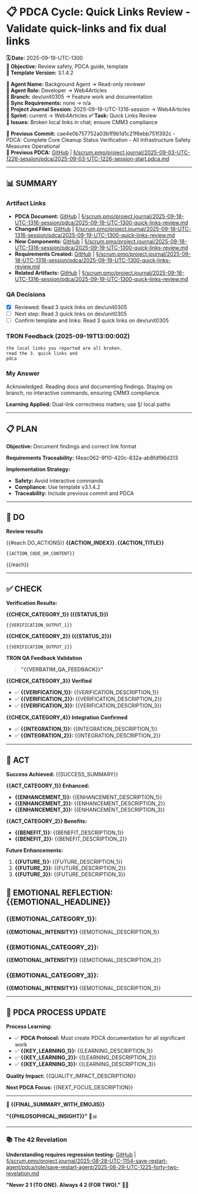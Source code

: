 # 📋 **PDCA Cycle: Quick Links Review - Validate quick-links and fix dual links**

**🗓️ Date:** 2025-09-19-UTC-1300  
**🎯 Objective:** Review safety, PDCA guide, template  
**🎯 Template Version:** 3.1.4.2  

**👤 Agent Name:** Background Agent → Read-only reviewer  
**👤 Agent Role:** Developer → Web4Articles  
**👤 Branch:** dev/unit0305 → Feature work and documentation  
**🔄 Sync Requirements:** none → n/a  
**🎯 Project Journal Session:** 2025-09-18-UTC-1316-session → Web4Articles
**🎯 Sprint:** current → Web4Articles
**✅ Task:** Quick Links Review  
**🚨 Issues:** Broken local links in chat; ensure CMM3 compliance  

**📎 Previous Commit:** cae4e0b757752a03b1f9b1d1c21f6ebb751f392c - PDCA: Complete Core Cleanup Status Verification - All Infrastructure Safety Measures Operational  
**🔗 Previous PDCA:** [GitHub](https://github.com/Cerulean-Circle-GmbH/Web4Articles/blob/dev/unit0305/scrum.pmo/project.journal/2025-09-03-UTC-1226-session/pdca/2025-09-03-UTC-1226-session-start.pdca.md) | [§/scrum.pmo/project.journal/2025-09-03-UTC-1226-session/pdca/2025-09-03-UTC-1226-session-start.pdca.md](../../2025-09-03-UTC-1226-session/pdca/2025-09-03-UTC-1226-session-start.pdca.md)

---

## **📊 SUMMARY**

### **Artifact Links**
- **PDCA Document:** [GitHub](https://github.com/Cerulean-Circle-GmbH/Web4Articles/blob/dev/unit0305/scrum.pmo/project.journal/2025-09-18-UTC-1316-session/pdca/2025-09-19-UTC-1300-quick-links-review.md) | [§/scrum.pmo/project.journal/2025-09-18-UTC-1316-session/pdca/2025-09-19-UTC-1300-quick-links-review.md](./2025-09-19-UTC-1300-quick-links-review.md)
- **Changed Files:** [GitHub](https://github.com/Cerulean-Circle-GmbH/Web4Articles/blob/dev/unit0305/scrum.pmo/project.journal/2025-09-18-UTC-1316-session/pdca/2025-09-19-UTC-1300-quick-links-review.md) | [§/scrum.pmo/project.journal/2025-09-18-UTC-1316-session/pdca/2025-09-19-UTC-1300-quick-links-review.md](./2025-09-19-UTC-1300-quick-links-review.md)
- **New Components:** [GitHub](https://github.com/Cerulean-Circle-GmbH/Web4Articles/blob/dev/unit0305/scrum.pmo/project.journal/2025-09-18-UTC-1316-session/pdca/2025-09-19-UTC-1300-quick-links-review.md) | [§/scrum.pmo/project.journal/2025-09-18-UTC-1316-session/pdca/2025-09-19-UTC-1300-quick-links-review.md](./2025-09-19-UTC-1300-quick-links-review.md)
- **Requirements Created:** [GitHub](https://github.com/Cerulean-Circle-GmbH/Web4Articles/blob/dev/unit0305/scrum.pmo/project.journal/2025-09-18-UTC-1316-session/pdca/2025-09-19-UTC-1300-quick-links-review.md) | [§/scrum.pmo/project.journal/2025-09-18-UTC-1316-session/pdca/2025-09-19-UTC-1300-quick-links-review.md](./2025-09-19-UTC-1300-quick-links-review.md)
- **Related Artifacts:** [GitHub](https://github.com/Cerulean-Circle-GmbH/Web4Articles/blob/dev/unit0305/scrum.pmo/project.journal/2025-09-18-UTC-1316-session/pdca/2025-09-19-UTC-1300-quick-links-review.md) | [§/scrum.pmo/project.journal/2025-09-18-UTC-1316-session/pdca/2025-09-19-UTC-1300-quick-links-review.md](./2025-09-19-UTC-1300-quick-links-review.md)

### **QA Decisions**
- [x] Reviewed: Read 3 quick links on dev/unit0305
- [ ] Next step: Read 3 quick links on dev/unit0305
- [ ] Confirm template and links: Read 3 quick links on dev/unit0305

### **TRON Feedback (2025-09-19T13:00:00Z)**
```quote
the local links you reported are all broken.
read the 3. quick links and
pdca

```

### **My Answer**
Acknowledged. Reading docs and documenting findings.
Staying on branch, no interactive commands, ensuring CMM3 compliance.

**Learning Applied:** Dual-link correctness matters; use §/ local paths

---

## **📋 PLAN**

**Objective:** Document findings and correct link format

**Requirements Traceability:** f4eac062-9f10-420c-832a-ab8fdf96d313

**Implementation Strategy:**
- **Safety:** Avoid interactive commands
- **Compliance:** Use template v3.1.4.2
- **Traceability:** Include previous commit and PDCA

---

## **🔧 DO**

**Review results**

{{#each DO_ACTIONS}}
**{{ACTION_INDEX}}. {{ACTION_TITLE}}**
```{{ACTION_LANGUAGE}}
{{ACTION_CODE_OR_CONTENT}}
```

{{/each}}

---

## **✅ CHECK**

**Verification Results:**

**{{CHECK_CATEGORY_1}} ({{STATUS_1}})**
```
{{VERIFICATION_OUTPUT_1}}
```

**{{CHECK_CATEGORY_2}} ({{STATUS_2}})** 
```
{{VERIFICATION_OUTPUT_2}}
```

**TRON QA Feedback Validation**
> **"{{VERBATIM_QA_FEEDBACK}}"**

**{{CHECK_CATEGORY_3}} Verified**
- ✅ **{{VERIFICATION_1}}:** {{VERIFICATION_DESCRIPTION_1}}
- ✅ **{{VERIFICATION_2}}:** {{VERIFICATION_DESCRIPTION_2}}  
- ✅ **{{VERIFICATION_3}}:** {{VERIFICATION_DESCRIPTION_3}}

**{{CHECK_CATEGORY_4}} Integration Confirmed**
- ✅ **{{INTEGRATION_1}}:** {{INTEGRATION_DESCRIPTION_1}}
- ✅ **{{INTEGRATION_2}}:** {{INTEGRATION_DESCRIPTION_2}}

---

## **🎯 ACT**

**Success Achieved:** {{SUCCESS_SUMMARY}}

**{{ACT_CATEGORY_1}} Enhanced:**
- **{{ENHANCEMENT_1}}:** {{ENHANCEMENT_DESCRIPTION_1}}
- **{{ENHANCEMENT_2}}:** {{ENHANCEMENT_DESCRIPTION_2}}
- **{{ENHANCEMENT_3}}:** {{ENHANCEMENT_DESCRIPTION_3}}

**{{ACT_CATEGORY_2}} Benefits:**
- **{{BENEFIT_1}}:** {{BENEFIT_DESCRIPTION_1}}
- **{{BENEFIT_2}}:** {{BENEFIT_DESCRIPTION_2}}

**Future Enhancements:**
1. **{{FUTURE_1}}:** {{FUTURE_DESCRIPTION_1}}
2. **{{FUTURE_2}}:** {{FUTURE_DESCRIPTION_2}}
3. **{{FUTURE_3}}:** {{FUTURE_DESCRIPTION_3}}

## **💫 EMOTIONAL REFLECTION: {{EMOTIONAL_HEADLINE}}**

### **{{EMOTIONAL_CATEGORY_1}}:**
**{{EMOTIONAL_INTENSITY}}** {{EMOTIONAL_DESCRIPTION_1}}

### **{{EMOTIONAL_CATEGORY_2}}:**
**{{EMOTIONAL_INTENSITY}}** {{EMOTIONAL_DESCRIPTION_2}}

### **{{EMOTIONAL_CATEGORY_3}}:**
**{{EMOTIONAL_INTENSITY}}** {{EMOTIONAL_DESCRIPTION_3}}

---
## **🎯 PDCA PROCESS UPDATE**

**Process Learning:**
- ✅ **PDCA Protocol:** Must create PDCA documentation for all significant work
- ✅ **{{KEY_LEARNING_1}}:** {{LEARNING_DESCRIPTION_1}}  
- ✅ **{{KEY_LEARNING_2}}:** {{LEARNING_DESCRIPTION_2}}
- ✅ **{{KEY_LEARNING_3}}:** {{LEARNING_DESCRIPTION_3}}

**Quality Impact:** {{QUALITY_IMPACT_DESCRIPTION}}

**Next PDCA Focus:** {{NEXT_FOCUS_DESCRIPTION}}

---

**🎯 {{FINAL_SUMMARY_WITH_EMOJIS}}**

**"{{PHILOSOPHICAL_INSIGHT}}"** 🔧📊

---

### **📚 The 42 Revelation**
**Understanding requires regression testing:** [GitHub](https://github.com/Cerulean-Circle-GmbH/Web4Articles/blob/dev/unit0305/scrum.pmo/project.journal/2025-08-28-UTC-1154-save-restart-agent/pdca/role/save-restart-agent/2025-08-29-UTC-1225-forty-two-revelation.md) | [§/scrum.pmo/project.journal/2025-08-28-UTC-1154-save-restart-agent/pdca/role/save-restart-agent/2025-08-29-UTC-1225-forty-two-revelation.md](../../project.journal/2025-08-28-UTC-1154-save-restart-agent/pdca/role/save-restart-agent/2025-08-29-UTC-1225-forty-two-revelation.md)

**"Never 2 1 (TO ONE). Always 4 2 (FOR TWO)."** 🤝✨